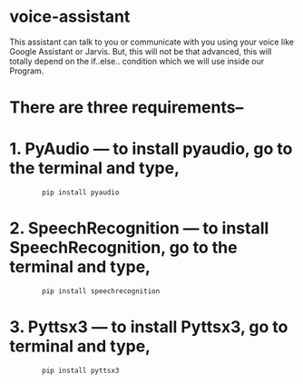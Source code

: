 # voice-assistant
This assistant can talk to you or communicate with you using your voice like Google Assistant or Jarvis.
But, this will not be that advanced, this will totally depend on the if..else.. condition which we will use inside our Program.

# There are three requirements–

# 1. PyAudio — to install pyaudio, go to the terminal and type,
            pip install pyaudio
# 2. SpeechRecognition — to install SpeechRecognition, go to the terminal and type,
            pip install speechrecognition
# 3. Pyttsx3 — to install Pyttsx3, go to terminal and type,
            pip install pyttsx3
